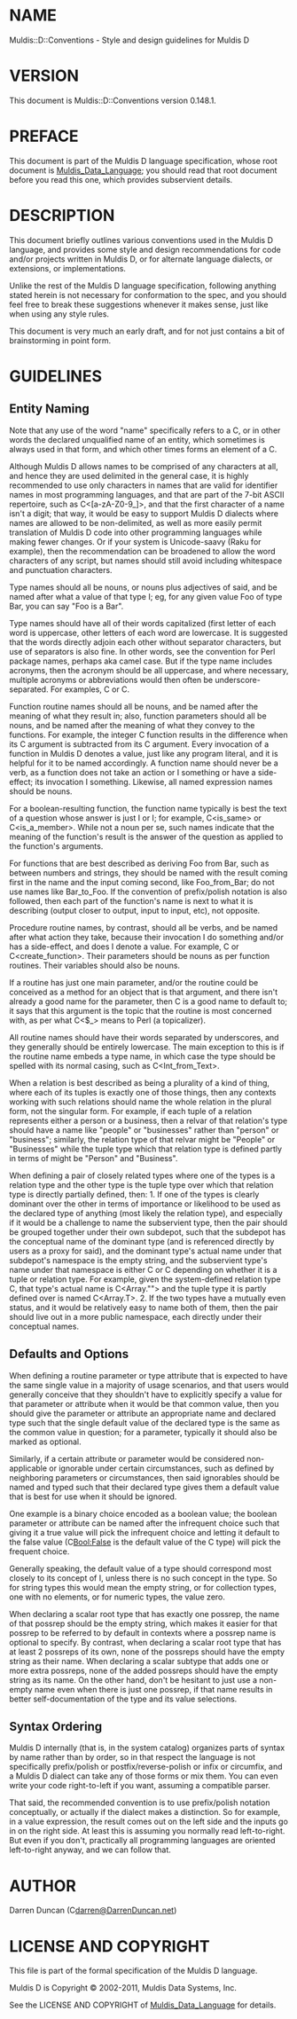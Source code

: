 # NAME

Muldis::D::Conventions - Style and design guidelines for Muldis D

# VERSION

This document is Muldis::D::Conventions version 0.148.1.

# PREFACE

This document is part of the Muldis D language specification, whose root
document is [Muldis_Data_Language](Muldis_Data_Language.md); you should read that root document
before you read this one, which provides subservient details.

# DESCRIPTION

This document briefly outlines various conventions used in the Muldis D
language, and provides some style and design recommendations for code
and/or projects written in Muldis D, or for alternate language dialects, or
extensions, or implementations.

Unlike the rest of the Muldis D language specification, following anything
stated herein is not necessary for conformation to the spec, and you should
feel free to break these suggestions whenever it makes sense, just like
when using any style rules.

This document is very much an early draft, and for not just contains a bit
of brainstorming in point form.

# GUIDELINES

## Entity Naming

Note that any use of the word "name" specifically refers to a C<Name>, or
in other words the declared unqualified name of an entity, which sometimes
is always used in that form, and which other times forms an element of a
C<NameChain>.

Although Muldis D allows names to be comprised of any characters at all,
and hence they are used delimited in the general case, it is highly
recommended to use only characters in names that are valid for identifier
names in most programming languages, and that are part of the 7-bit ASCII
repertoire, such as C<[a-zA-Z0-9_]>, and that the first character of a name
isn't a digit; that way, it would be easy to support Muldis D dialects
where names are allowed to be non-delimited, as well as more easily permit
translation of Muldis D code into other programming languages while making
fewer changes.  Or if your system is Unicode-saavy (Raku for example),
then the recommendation can be broadened to allow the word characters of
any script, but names should still avoid including whitespace and
punctuation characters.

Type names should all be nouns, or nouns plus adjectives of said, and be
named after what a value of that type I<is>; eg, for any given value Foo of
type Bar, you can say "Foo is a Bar".

Type names should have all of their words capitalized (first letter of each
word is uppercase, other letters of each word are lowercase.  It is
suggested that the words directly adjoin each other without separator
characters, but use of separators is also fine.  In other words, see the
convention for Perl package names, perhaps aka camel case.  But if the type
name includes acronyms, then the acronym should be all uppercase, and where
necessary, multiple acronyms or abbreviations would then often be
underscore-separated.  For examples, C<Int> or C<RatRoundRule>.

Function routine names should all be nouns, and be named after the meaning
of what they result in; also, function parameters should all be nouns, and
be named after the meaning of what they convey to the functions.  For
example, the integer C<difference> function results in the difference when
its C<subtrahend> argument is subtracted from its C<minuend> argument.
Every invocation of a function in Muldis D denotes a value, just like any
program literal, and it is helpful for it to be named accordingly.  A
function name should never be a verb, as a function does not take an action
or I<do> something or have a side-effect; its invocation I<is> something.
Likewise, all named expression names should be nouns.

For a boolean-resulting function, the function name typically is best the
text of a question whose answer is just I<yes> or I<no>; for example,
C<is_same> or C<is_a_member>.  While not a noun per se, such names
indicate that the meaning of the function's result is the answer of the
question as applied to the function's arguments.

For functions that are best described as deriving Foo from Bar, such as
between numbers and strings, they should be named with the result coming
first in the name and the input coming second, like Foo_from_Bar; do not
use names like Bar_to_Foo.  If the convention of prefix/polish notation is
also followed, then each part of the function's name is next to what it is
describing (output closer to output, input to input, etc), not opposite.

Procedure routine names, by contrast, should all be verbs, and
be named after what action they take, because their invocation I<does> do
something and/or has a side-effect, and does I<not> denote a value.  For
example, C<fail> or C<create_function>.  Their parameters should be nouns
as per function routines.  Their variables should also be nouns.

If a routine has just one main parameter, and/or the routine could be
conceived as a method for an object that is that argument, and there isn't
already a good name for the parameter, then C<topic> is a good name to
default to; it says that this argument is the topic that the routine is
most concerned with, as per what C<$_> means to Perl (a topicalizer).

All routine names should have their words separated by underscores, and
they generally should be entirely lowercase.  The main exception to this is
if the routine name embeds a type name, in which case the type should be
spelled with its normal casing, such as C<Int_from_Text>.

When a relation is best described as being a plurality of a kind of thing,
where each of its tuples is exactly one of those things, then any contexts
working with such relations should name the whole relation in the plural
form, not the singular form.  For example, if each tuple of a relation
represents either a person or a business, then a relvar of that relation's
type should have a name like "people" or "businesses" rather than "person"
or "business"; similarly, the relation type of that relvar might be
"People" or "Businesses" while the tuple type which that relation type is
defined partly in terms of might be "Person" and "Business".

When defining a pair of closely related types where one of the types is a
relation type and the other type is the tuple type over which that relation
type is directly partially defined, then:  1.  If one of the types is
clearly dominant over the other in terms of importance or likelihood to be
used as the declared type of anything (most likely the relation type), and
especially if it would be a challenge to name the subservient type, then
the pair should be grouped together under their own subdepot, such that the
subdepot has the conceptual name of the dominant type (and is referenced
directly by users as a proxy for said), and the dominant type's actual name
under that subdepot's namespace is the empty string, and the subservient
type's name under that namespace is either C<T> or C<R> depending on
whether it is a tuple or relation type.  For example, given the
system-defined relation type C<Array>, that type's actual name is
C<Array.""> and the tuple type it is partly defined over is named
C<Array.T>.  2.  If the two types have a mutually even status, and it would
be relatively easy to name both of them, then the pair should live out in a
more public namespace, each directly under their conceptual names.

## Defaults and Options

When defining a routine parameter or type attribute that is expected to
have the same single value in a majority of usage scenarios, and that users
would generally conceive that they shouldn't have to explicitly specify a
value for that parameter or attribute when it would be that common value,
then you should give the parameter or attribute an appropriate name and
declared type such that the single default value of the declared type is
the same as the common value in question; for a parameter, typically it
should also be marked as optional.

Similarly, if a certain attribute or parameter would be considered
non-applicable or ignorable under certain circumstances, such as defined by
neighboring parameters or circumstances, then said ignorables should be
named and typed such that their declared type gives them a default value
that is best for use when it should be ignored.

One example is a binary choice encoded as a boolean value; the boolean
parameter or attribute can be named after the infrequent choice such that
giving it a true value will pick the infrequent choice and letting it
default to the false value (C<Bool:False> is the default value of the
C<Bool> type) will pick the frequent choice.

Generally speaking, the default value of a type should correspond most
closely to its concept of I<empty>, unless there is no such concept in the
type.  So for string types this would mean the empty string, or for
collection types, one with no elements, or for numeric types, the value
zero.

When declaring a scalar root type that has exactly one possrep, the name
of that possrep should be the empty string, which makes it easier for that
possrep to be referred to by default in contexts where a possrep name is
optional to specify.  By contrast, when declaring a scalar root type that
has at least 2 possreps of its own, none of the possreps should have the
empty string as their name.  When declaring a scalar subtype that adds
one or more extra possreps, none of the added possreps should have the
empty string as its name.  On the other hand, don't be hesitant to just use
a non-empty name even when there is just one possrep, if that name results
in better self-documentation of the type and its value selections.

## Syntax Ordering

Muldis D internally (that is, in the system catalog) organizes parts of
syntax by name rather than by order, so in that respect the language is not
specifically prefix/polish or postfix/reverse-polish or infix or circumfix,
and a Muldis D dialect can take any of those forms or mix them.  You can
even write your code right-to-left if you want, assuming a compatible
parser.

That said, the recommended convention is to use prefix/polish notation
conceptually, or actually if the dialect makes a distinction.  So for
example, in a value expression, the result comes out on the left side and
the inputs go in on the right side.  At least this is assuming you normally
read left-to-right.  But even if you don't, practically all programming
languages are oriented left-to-right anyway, and we can follow that.

# AUTHOR

Darren Duncan (C<darren@DarrenDuncan.net>)

# LICENSE AND COPYRIGHT

This file is part of the formal specification of the Muldis D language.

Muldis D is Copyright © 2002-2011, Muldis Data Systems, Inc.

See the LICENSE AND COPYRIGHT of [Muldis_Data_Language](Muldis_Data_Language.md) for details.
